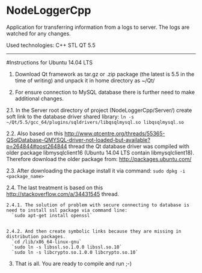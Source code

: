 # NodeLoggerCpp
Application for transferring information from a logs to server. The logs are watched for any changes.

Used technologies: C++ STL QT 5.5

---

#Instructions for Ubuntu 14.04 LTS 

1. Download Qt framework as tar.gz or .zip package (the latest is 5.5 in the time of writing) and unpack it in home directory as ~/Qt/

2. For ensure connection to MySQL database there is further need to make additional changes.

  2.1. In the Server root directory of project (NodeLoggerCpp/Server/) create soft link to the database driver shared library:
      `ln -s ~/Qt/5.5/gcc_64/plugins/sqldrivers/libqsqlmysql.so libqsqlmysql.so`

  2.2. Also based on this http://www.qtcentre.org/threads/55365-QSqlDatabase-QMYSQL-driver-not-loaded-but-available?p=264844#post264844 thread the Qt database driver was compiled with older package libmysqlclient16 (Ubuntu 14.04 LTS contain libmysqlclient18). Therefore download the older package from:
      http://packages.ubuntu.com/

  2.3. After downloading the package install it via command:
      `sudo dpkg -i <package_name>`

  2.4. The last treatment is based on this http://stackoverflow.com/a/34431545 thread.
  
    2.4.1. The solution of problem with secure connecting to database is need to install ssl package via command line:
      `sudo apt-get install openssl`


    2.4.2. And then create symbolic links because they are missing in distribution packages.
      `cd /lib/x86_64-linux-gnu`
      `sudo ln -s libssl.so.1.0.0 libssl.so.10`
      `sudo ln -s libcrypto.so.1.0.0 libcrypto.so.10`

3. That is all. You are ready to compile and run ;-)
